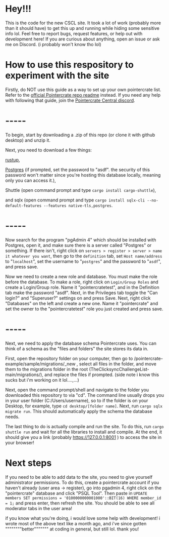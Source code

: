 # Hey!!!

This is the code for the new CSCL site. It took a lot of work (probably more than it should have) to get this up and running while hiding some sensitive info lol. Feel free to report bugs, request features, or help out with development here! If you are curious about anything, open an issue or ask me on Discord. (i probably won't know tho lol)

# How to use this respository to experiment with the site

Firstly, do NOT use this guide as a way to set up your own pointercrate list. Refer to the [official Pointercrate repo readme](https://github.com/stadust/pointercrate) instead. If you need any help with following that guide, join the [Pointercrate Central discord](https://discord.gg/sQewUEB).

# -----

To begin, start by downloading a .zip of this repo (or clone it with github desktop) and unzip it. 

Next, you need to download a few things: 

[rustup](https://rustup.rs), 

[Postgres](https://www.enterprisedb.com/downloads/postgres-postgresql-downloads)  (if prompted, set the password to "asdf". the security of this password won't matter since you're hosting this database locally, meaning only you can access it.), 

Shuttle (open command prompt and type `cargo install cargo-shuttle`), 

and sqlx (open command prompt and type `cargo install sqlx-cli --no-default-features --features native-tls,postgres`. 

# -----

Now search for the program "pgAdmin 4" which should be installed with Postgres, open it, and make sure there is a server called "Postgres" or something. If there isn't, right click on `servers > register > server > name it whatever you want`, then go to the `definition` tab, set `Host name/address` to "`localhost`", set the username to "`postgres`" and the password to "`asdf`", and press save.

Now we need to create a new role and database. You must make the role before the database. To make a role, right click on `Login/Group Roles` and create a Login/Group role. Name it "pointercratetest", and in the Definition tab make the password "asdf". Next, in the Privileges tab toggle the "Can login?" and "Superuser?" settings on and press Save. Next, right click "Databases" on the left and create a new one. Name it "pointercrate" and set the owner to the "pointercratetest" role you just created and press save. 

# -----

Next, we need to apply the database schema Pointercrate uses. You can think of a schema as the "files and folders" the site stores its data in. 

First, open the repository folder on your computer, then go to /pointercrate-example/sample/migrations/_new , select all files in the folder, and move them to the migrations folder in the root (TheClicksyncChallengeList-main/migrations/), and replace the files if prompted. 
(side note i know this sucks but i'm working on it lol....,...)

Next, open the command prompt/shell and navigate to the folder you downloaded this repository to via "cd". The command line usually drops you in your user folder (C:/Users/username), so to if the folder is on your Desktop, for example, type `cd desktop/[folder name]`. Next, run `cargo sqlx migrate run`. This should automatically apply the schema the database needs. 

The last thing to do is actually compile and run the site. To do this, run `cargo shuttle run` and wait for all the libraries to install and compile. At the end, it should give you a link (probably https://127.0.0.1:8001 ) to access the site in your browser!

# Next steps

If you need to be able to add data to the site, you need to give yourself administrator permissions. To do this, create a pointercrate account if you haven't already (user area -> register), go into pgadmin 4, right click on the "pointercrate" database and click "PSQL Tool". Then paste in `UPDATE members SET permissions = '0100000000001000'::BIT(16) WHERE member_id = 1;` and press enter, then refresh the site. You should be able to see all moderator tabs in the user area!

if you know what you're doing, i would love some help with development! i wrote most of the above text like a month ago, and i've since gotten """"""""better""""""" at coding in general, but still lol. thank you!
